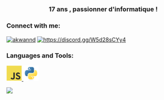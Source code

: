 <h3 align="center">17 ans , passionner d'informatique !</h3>

<h3 align="left">Connect with me:</h3>
<p align="left">
<a href="https://twitter.com/akwannd" target="blank"><img align="center" src="https://raw.githubusercontent.com/rahuldkjain/github-profile-readme-generator/master/src/images/icons/Social/twitter.svg" alt="akwannd" height="30" width="40" /></a>
<a href="https://discord.gg/https://discord.gg/W5d28sCYy4" target="blank"><img align="center" src="https://raw.githubusercontent.com/rahuldkjain/github-profile-readme-generator/master/src/images/icons/Social/discord.svg" alt="https://discord.gg/W5d28sCYy4" height="30" width="40" /></a>
</p>

<h3 align="left">Languages and Tools:</h3>
<p align="left"> <a href="https://developer.mozilla.org/en-US/docs/Web/JavaScript" target="_blank" rel="noreferrer"> <img src="https://raw.githubusercontent.com/devicons/devicon/master/icons/javascript/javascript-original.svg" alt="javascript" width="40" height="40"/> </a> <a href="https://www.python.org" target="_blank" rel="noreferrer"> <img src="https://raw.githubusercontent.com/devicons/devicon/master/icons/python/python-original.svg" alt="python" width="40" height="40"/> </a> </p>

![](https://komarev.com/ghpvc/?username=akwannd)
